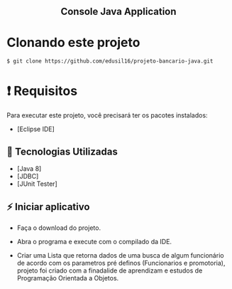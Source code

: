 
<h2 align="center">
   Console Java Application
</h2>


# Clonando este projeto

```
$ git clone https://github.com/edusil16/projeto-bancario-java.git
```

# ❗️ Requisitos

Para executar este projeto, você precisará ter os pacotes instalados:

- [Eclipse IDE]

## 🚀 Tecnologias Utilizadas

- [Java 8]
- [JDBC]
- [JUnit Tester]

## ⚡️ Iniciar aplicativo

- Faça o download do projeto.

- Abra o programa e execute com o compilado da IDE.

- Criar uma Lista que retorna dados de uma busca de algum funcionário de acordo com os parametros pré definos (Funcionarios e promotoria), projeto foi criado com a finadalide de aprendizam e estudos de Programação  Orientada a Objetos.
